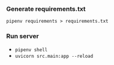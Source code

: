 ### Generate requirements.txt

`pipenv requirements > requirements.txt`

### Run server

- `pipenv shell`
- `uvicorn src.main:app --reload`
